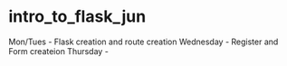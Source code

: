 # intro_to_flask_jun
Mon/Tues - Flask creation and route creation
Wednesday - Register and Form createion
Thursday -
